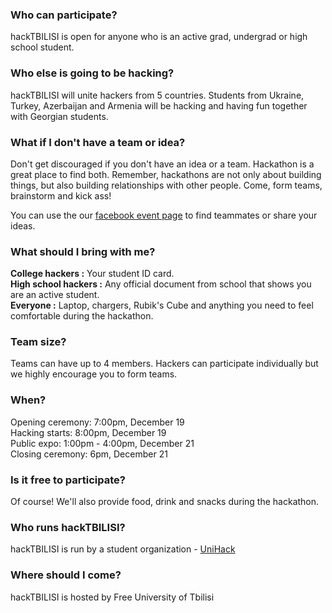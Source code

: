 ### Who can participate?
hackTBILISI is open for anyone who is an active grad, undergrad or high school student.

### Who else is going to be hacking?
hackTBILISI will unite hackers from 5 countries. Students from Ukraine, Turkey, Azerbaijan and Armenia will be hacking and having fun together with Georgian students. 

### What if I don't have a team or idea? 
Don't get discouraged if you don't have an idea or a team. Hackathon is a great place to find both. Remember, hackathons are not only about building things, but also building relationships with other people. Come, form teams, brainstorm and kick ass! <br>

You can use the our [facebook event page](http://goo.gl/3YH8Kx) to find teammates or share your ideas.



### What should I bring with me? 
**College hackers :** Your student ID card.<br>
**High school hackers :** Any official document from school that shows you are an active student. <br>
**Everyone :** Laptop, chargers, Rubik's Cube and anything you need to feel comfortable during the hackathon. 




### Team size?
Teams can have up to 4 members. Hackers can participate individually but we highly encourage you to form teams. 


### When?
Opening ceremony:  7:00pm, December 19 <br>
Hacking starts: 8:00pm, December 19 <br>
Public expo: 1:00pm - 4:00pm, December 21 <br>
Closing ceremony: 6pm, December 21



### Is it free to participate?
Of course! We'll also provide food, drink and snacks during the hackathon.


### Who runs hackTBILISI?
hackTBILISI is run by a student organization - [UniHack](http://unihack.io)

### Where should I come?
hackTBILISI is hosted by Free University of Tbilisi

